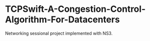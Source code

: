 # TCPSwift-A-Congestion-Control-Algorithm-For-Datacenters
Networking sessional project implemented with NS3.
